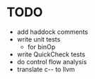 # TODO

- add haddock comments
- write unit tests
  - for binOp
- write QuickCheck tests
- do control flow analysis
- translate c-- to llvm
